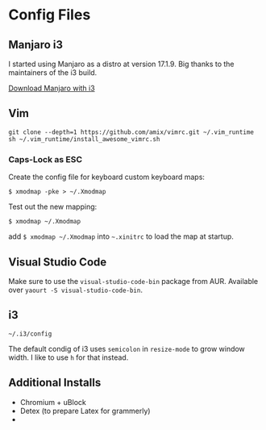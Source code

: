 # Config Files

## Manjaro i3
I started using Manjaro as a distro at version 17.1.9.
Big thanks to the maintainers of the i3 build.

[Download Manjaro with i3](https://osdn.net/projects/manjaro-community/storage/i3/ "Manjaro i3")


## Vim

```
git clone --depth=1 https://github.com/amix/vimrc.git ~/.vim_runtime
sh ~/.vim_runtime/install_awesome_vimrc.sh
```

### Caps-Lock as ESC

Create the config file for keyboard custom keyboard maps:
```
$ xmodmap -pke > ~/.Xmodmap
```

Test out the new mapping:
```
$ xmodmap ~/.Xmodmap
```
add `$ xmodmap ~/.Xmodmap` into `~.xinitrc` to load the map at startup.



## Visual Studio Code
Make sure to use the `visual-studio-code-bin` package from AUR.
Available over `yaourt -S visual-studio-code-bin`.

## i3
```
~/.i3/config
```
The default condig of i3 uses `semicolon` in `resize-mode` to grow window width.
I like to use `h` for that instead.

## Additional Installs
- Chromium + uBlock
- Detex (to prepare Latex for grammerly)
- 
